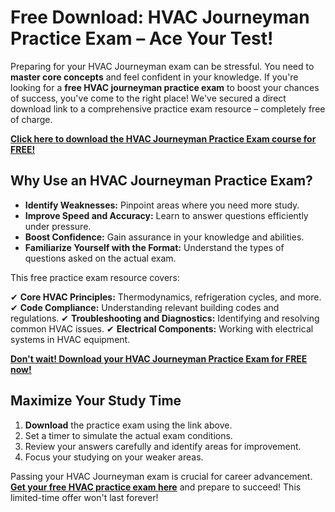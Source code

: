 # Free Download: HVAC Journeyman Practice Exam – Ace Your Test!

Preparing for your HVAC Journeyman exam can be stressful. You need to **master core concepts** and feel confident in your knowledge. If you're looking for a **free HVAC journeyman practice exam** to boost your chances of success, you've come to the right place! We've secured a direct download link to a comprehensive practice exam resource – completely free of charge.

[**Click here to download the HVAC Journeyman Practice Exam course for FREE!**](https://udemywork.com/hvac-journeyman-practice-exam)

## Why Use an HVAC Journeyman Practice Exam?

*   **Identify Weaknesses:** Pinpoint areas where you need more study.
*   **Improve Speed and Accuracy:** Learn to answer questions efficiently under pressure.
*   **Boost Confidence:** Gain assurance in your knowledge and abilities.
*   **Familiarize Yourself with the Format:** Understand the types of questions asked on the actual exam.

This free practice exam resource covers:

✔ **Core HVAC Principles:** Thermodynamics, refrigeration cycles, and more.
✔ **Code Compliance:** Understanding relevant building codes and regulations.
✔ **Troubleshooting and Diagnostics:** Identifying and resolving common HVAC issues.
✔ **Electrical Components:** Working with electrical systems in HVAC equipment.

[**Don't wait! Download your HVAC Journeyman Practice Exam for FREE now!**](https://udemywork.com/hvac-journeyman-practice-exam)

## Maximize Your Study Time

1.  **Download** the practice exam using the link above.
2.  Set a timer to simulate the actual exam conditions.
3.  Review your answers carefully and identify areas for improvement.
4.  Focus your studying on your weaker areas.

Passing your HVAC Journeyman exam is crucial for career advancement. **[Get your free HVAC practice exam here](https://udemywork.com/hvac-journeyman-practice-exam)** and prepare to succeed! This limited-time offer won't last forever!
